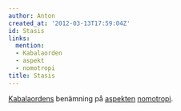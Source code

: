 ```yaml
---
author: Anton
created_at: '2012-03-13T17:59:04Z'
id: Stasis
links:
  mention:
  - Kabalaorden
  - aspekt
  - nomotropi
title: Stasis
---
```


[Kabalaordens] benämning på [aspekten][] [nomotropi].

  [Kabalaordens]: Kabalaorden
  [aspekten]: aspekt
  [nomotropi]: nomotropi
